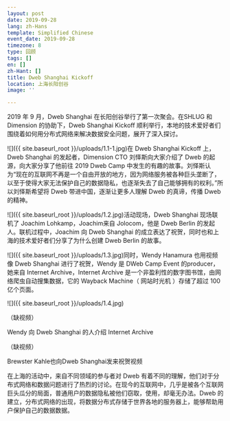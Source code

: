 ```yaml
---
layout: post
date: 2019-09-28
lang: zh-Hans
template: Simplified Chinese
event_date: 2019-09-28
timezone: 8
type: 回顾
tags: []
en: []
zh-Hant: []
title: Dweb Shanghai Kickoff
location: 上海长阳创谷
image: ''

---
```

2019 年 9 月，Dweb Shanghai 在长阳创谷举行了第一次聚会。在SHLUG 和 Dimension 的协助下，Dweb Shanghai Kickoff 顺利举行，本地的技术爱好者们围绕着如何用分布式网络来解决数据安全问题，展开了深入探讨。

![]({{ site.baseurl_root }}/uploads/1.1-1.jpg)在 Dweb Shanghai Kickoff 上，Dweb Shanghai 的发起者，Dimension CTO 刘怿斯向大家介绍了 Dweb 的起源，向大家分享了他前往 2019 Dweb Camp 中发生的有趣的故事。刘怿斯认为“现在的互联网不再是一个自由开放的地方，因为网络服务被各种巨头垄断了，以至于使得大家无法保护自己的数据隐私，也逐渐失去了自己能够拥有的权利。”所以刘怿斯希望将 Dweb 带进中国，逐渐让更多人理解 Dweb 的真谛，传播 Dweb 的精神。

![]({{ site.baseurl_root }}/uploads/1.2.jpg)活动现场，Dweb Shanghai 现场联机了 Joachim Lohkamp，Joachim来自 Jolocom，他是 Dweb Berlin 的发起人。联机过程中，Joachim 向 Dweb Shanghai 的成立表达了祝贺，同时也和上海的技术爱好者们分享了为什么创建 Dweb Berlin 的故事。

![]({{ site.baseurl_root }}/uploads/1.3.jpg)同时，Wendy Hanamura 也用视频像 Dweb Shanghai 进行了祝贺，Wendy 是 DWeb Camp Event 的producer，她来自 Internet Archive，Internet Archive 是一个非盈利性的数字图书馆，由网络爬虫自动搜集数据，它的 Wayback Machine（ 网站时光机 ）存储了超过 100 亿个页面。

![]({{ site.baseurl_root }}/uploads/1.4.jpg)

（缺视频）

Wendy 向 Dweb Shanghai 的人介绍 Internet Archive

（缺视频）

Brewster Kahle也向Dweb Shanghai发来祝贺视频

在上海的活动中，来自不同领域的参与者对 Dweb 有着不同的理解，他们对于分布式网络和数据问题进行了热烈的讨论。在现今的互联网中，几乎是被各个互联网巨头瓜分的局面，普通用户的数据隐私被他们窃取，使用，却毫无办法。Dweb 的建立，分布式网络的出现，将数据分布式存储于世界各地的服务器上，能够帮助用户保护自己的数据数据。
